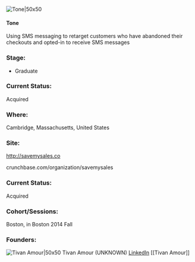 

![Tone|50x50](https://apimg.techstars.com/connect/images/image_files/600f1f27608740000900008d/original/tone.jpg)

#### Tone
Using SMS messaging to retarget customers who have abandoned their checkouts and opted-in to receive SMS messages

### Stage: 
 - Graduate 

### Current Status: 
Acquired

### Where:
Cambridge, Massachusetts, United States

### Site:
http://savemysales.co



crunchbase.com/organization/savemysales

### Current Status: 
Acquired

### Cohort/Sessions: 
Boston, in Boston 2014 Fall

### Founders: 

![Tivan Amour|50x50](https://apimg.techstars.com/connect/images/image_files/58ab08aa9c66a97ae5000092/original/Tivan_Amour.jpg) Tivan Amour (UNKNOWN) [LinkedIn](https://linkedin.com/in/tivan-amour-ba79ab2a) [[Tivan Amour]]



